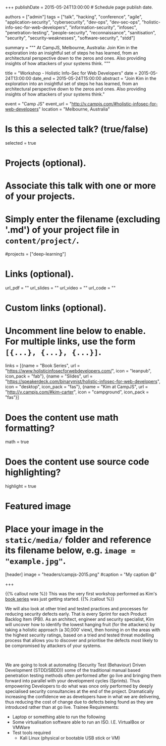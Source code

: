 +++
publishDate = 2015-05-24T13:00:00  # Schedule page publish date.

authors = ["admin"]
tags = ["talk", "hacking", "conference", "agile", "application-security", "cybersecurity", "dev-ops", "dev-sec-ops", "holistic-info-sec-for-web-developers", "information-security", "infosec", "penetration-testing", "people-security", "reconnaissance", "sanitisation", "security", "security-weaknesses", "software-security", "stdd"]

summary = """
At CampJS, Melbourne, Australia: Join Kim in the exploration into an insightful set of steps he has learned, from an architectural perspective down to the zeros and ones. Also providing insights of how attackers of your systems think.
"""

title = "Workshop - Holistic Info-Sec for Web Developers"
date = 2015-05-24T13:00:00
date_end = 2015-05-24T15:00:00
abstract = "Join Kim in the exploration into an insightful set of steps he has learned, from an architectural perspective down to the zeros and ones. Also providing insights of how attackers of your systems think."

event = "Camp JS"
event_url = "http://v.campjs.com/#holistic-infosec-for-web-developers"
location = "Melbourne, Australia"

# Is this a selected talk? (true/false)
selected = true

# Projects (optional).
#   Associate this talk with one or more of your projects.
#   Simply enter the filename (excluding '.md') of your project file in `content/project/`.
#projects = ["deep-learning"]

# Links (optional).
url_pdf = ""
url_slides = ""
url_video = ""
url_code = ""

# Custom links (optional).
#   Uncomment line below to enable. For multiple links, use the form `[{...}, {...}, {...}]`.
links = [{name = "Book Series", url = "https://www.holisticinfosecforwebdevelopers.com/", icon = "leanpub", icon_pack = "fab"}, {name = "Slides", url = "https://speakerdeck.com/binarymist/holistic-infosec-for-web-developers", icon = "desktop", icon_pack = "fas"}, {name = "Kim at CampJS", url = "http://v.campjs.com/#kim-carter", icon = "campground", icon_pack = "fas"}]


# Does the content use math formatting?
math = true

# Does the content use source code highlighting?
highlight = true

# Featured image
# Place your image in the `static/media/` folder and reference its filename below, e.g. `image = "example.jpg"`.
[header]
image = "headers/campjs-2015.png"
#caption = "My caption :smile:"

+++

{{% callout note %}}
This was the very first workshop performed as Kim's [book series](https://holisticinfosecforwebdevelopers.com/) was just getting started.
{{% /callout %}}

We will also look at other tried and tested practices and processes for reducing security defects early. That is every Sprint for each Product Backlog Item (PBI). As an architect, engineer and security specialist, Kim will uncover how to identify the lowest hanging fruit (for the attackers) by taking a holistic approach (a 30,000′ view), then honing in on the areas with the highest security ratings, based on a tried and tested threat modelling process that allows you to discover and prioritise the defects most likely to be compromised by attackers of your systems.

<script async class="speakerdeck-embed" data-id="0e1b9d60c2b84ca99bd4824fc9366f54" data-ratio="1.33159947984395" src="//speakerdeck.com/assets/embed.js"></script>

<br>

We are going to look at automating (Security Test (Behaviour) Driven Development (STDD/SBDD)) some of the traditional manual based penetration testing methods often performed after go live and bringing them forward into parallel with your development cycles (Sprints).
Thus empowering Developers to do what was once only performed by deeply specialised security consultancies at the end of the project. Dramatically increasing the confidence we as developers have in what we are delivering, thus reducing the cost of change due to defects being found as they are introduced rather than at go live. Trainee Requirements:

* Laptop or something able to run the following
* Some virtualisation software able to run an ISO. I.E. VirtualBox or VMWare
* Test tools required
  * Kali Linux (physical or bootable USB stick or VM)
<br>


